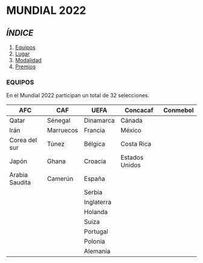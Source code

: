 # MUNDIAL 2022

## *ÍNDICE*

1. [Equipos](#item1)
2. [Lugar](#item2)
3. [Modalidad ](#item3)
4. [Premios](#item4)

<a name=»item1″></a>
### **EQUIPOS**

En el Mundial 2022 participan un total de 32 selecciones.

|       AFC      |     CAF    |     UEFA    |  Concacaf   |  Conmebol |
|  -----------   | ---------- | ----------- | ---------   | --------- |
|     Qatar      |   Sénegal  |  Dinamarca  |    Cánada   |     | Argentina |
|      Irán      |  Marruecos |   Francia   |    México   |     | Ecuador   |
|  Corea del sur |    Túnez   |   Bélgica   |  Costa Rica |     | Uruguay   |
|      Japón     |    Ghana   |   Croacia   | Estados Unidos |     | Brasil    |
| Arabia Saudita |   Camerún  |    España   |             |     |           |
|                |            |    Serbia   |             |     |           |
|                |            |  Inglaterra |             |     |           |
|                |            |   Holanda   |             |     |           |
|                |            |    Suiza    |             |     |           |
|                |            |   Portugal  |             |     |           |
|                |            |   Polonia   |             |     |           |
|                |            |   Alemania  |             |     |           |

